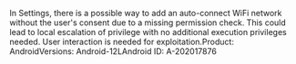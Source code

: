 In Settings, there is a possible way to add an auto-connect WiFi network without the user's consent due to a missing permission check. This could lead to local escalation of privilege with no additional execution privileges needed. User interaction is needed for exploitation.Product: AndroidVersions: Android-12LAndroid ID: A-202017876